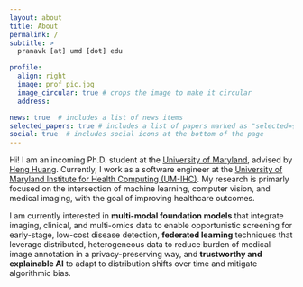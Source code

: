 ```yaml
---
layout: about
title: About
permalink: /
subtitle: >
  pranavk [at] umd [dot] edu

profile:
  align: right
  image: prof_pic.jpg
  image_circular: true # crops the image to make it circular
  address: 

news: true  # includes a list of news items
selected_papers: true # includes a list of papers marked as "selected={true}"
social: true  # includes social icons at the bottom of the page
---
```


Hi! I am an incoming Ph.D. student at the [University of Maryland](https://www.umd.edu), advised by [Heng Huang](https://www.cs.umd.edu/~heng/). Currently, I work as a software engineer at the [University of Maryland Institute for Health Computing (UM-IHC)](https://www.ihc.umd.edu/). My research is primarly focused on the intersection of machine learning, computer vision, and medical imaging, with the goal of improving healthcare outcomes. 

I am currently interested in **multi-modal foundation models** that integrate imaging, clinical, and multi-omics data to enable opportunistic screening for early-stage, low-cost disease detection, **federated learning** techniques that leverage distributed, heterogeneous data to reduce burden of medical image annotation in a privacy-preserving way, and **trustworthy and explainable AI** to adapt to distribution shifts over time and mitigate algorithmic bias.